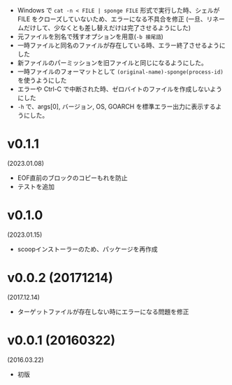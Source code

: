 + Windows で `cat -n < FILE | sponge FILE` 形式で実行した時、シェルが FILE をクローズしていないため、エラーになる不具合を修正 
  (一旦、リネームだけして、少なくとも差し替えだけは完了させるようにした)
+ 元ファイルを別名で残すオプションを用意(`-b 接尾語`)
+ 一時ファイルと同名のファイルが存在している時、エラー終了させるようにした
+ 新ファイルのパーミッションを旧ファイルと同じになるようにした。
+ 一時ファイルのフォーマットとして `(original-name)-sponge(process-id)` を使うようにした
+ エラーや Ctrl-C で中断された時、ゼロバイトのファイルを作成しないようにした
+ `-h` で、args[0], バージョン, OS, GOARCH を標準エラー出力に表示するようにした。

v0.1.1
======
(2023.01.08)

* EOF直前のブロックのコピーもれを防止
* テストを追加

v0.1.0
======
(2023.01.15)

+ scoopインストーラーのため、パッケージを再作成

v0.0.2 (20171214)
=======
(2017.12.14)


+ ターゲットファイルが存在しない時にエラーになる問題を修正

v0.0.1 (20160322)
=======
(2016.03.22)

+ 初版
